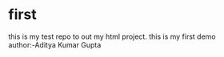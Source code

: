 # first
this is my test repo to out my html project. 
this is my first demo <br>
author:-Aditya Kumar Gupta
<br>
